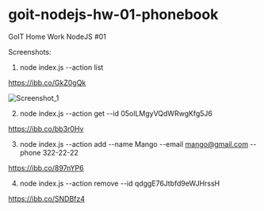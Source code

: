 # goit-nodejs-hw-01-phonebook

GoIT Home Work NodeJS #01

Screenshots:

1. node index.js --action list

https://ibb.co/GkZ0gQk

![Screenshot_1](https://user-images.githubusercontent.com/110339336/236639489-2ddc9f4e-83f2-4219-b9be-8761a917d4aa.jpg)

2. node index.js --action get --id 05olLMgyVQdWRwgKfg5J6

https://ibb.co/bb3r0Hv

3. node index.js --action add --name Mango --email mango@gmail.com --phone 322-22-22

https://ibb.co/897nYP6

4. node index.js --action remove --id qdggE76Jtbfd9eWJHrssH

https://ibb.co/SNDBfz4
